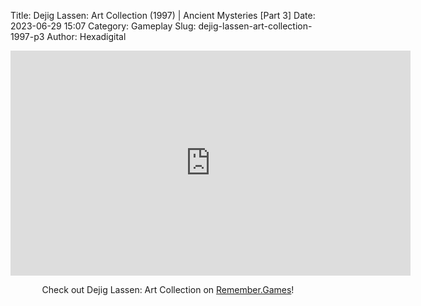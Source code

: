 Title: Dejig Lassen: Art Collection (1997) | Ancient Mysteries [Part 3]
Date: 2023-06-29 15:07
Category: Gameplay
Slug: dejig-lassen-art-collection-1997-p3
Author: Hexadigital

<center><iframe src="https://www.youtube.com/embed/v7t9iEw2Nf8?feature=oembed" allow="accelerometer; autoplay; encrypted-media; gyroscope; picture-in-picture" width="640" height="360" frameborder="0"></iframe>

Check out Dejig Lassen: Art Collection on [Remember.Games](https://remember.games/game/7945/dejig-lassen-art-collection/)!</center>